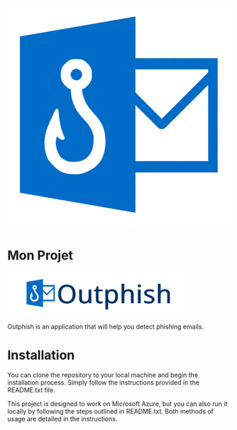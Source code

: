 ![Logo](assets/logo.png)

# Mon Projet

![Bannière](assets/banner.png)

Outphish is an application that will help you detect phishing emails.

# Installation

You can clone the repository to your local machine and begin the installation process.
Simply follow the instructions provided in the README.txt file.

This project is designed to work on Microsoft Azure, but you can also run it locally by following the steps outlined in README.txt. Both methods of usage are detailed in the instructions.
